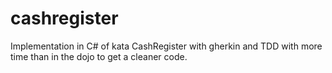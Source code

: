 cashregister
============

Implementation in C# of kata CashRegister with gherkin and TDD with more time than in the dojo to get a cleaner code.
